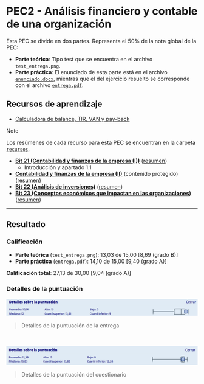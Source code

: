 # PEC2 - Análisis financiero y contable de una organización

Esta PEC se divide en dos partes. Representa el 50% de la nota global de la PEC:
- **Parte teórica**: Tipo test que se encuentra en el archivo `test_entrega.png`.
- **Parte práctica**: El enunciado de esta parte está en el archivo [`enunciado.docx`](enunciado.docx), mientras que el del ejercicio resuelto se corresponde con el archivo [`entrega.pdf`](entrega.pdf).

## Recursos de aprendizaje

- [Calculadora de balance, TIR, VAN y pay-back](./recursos/calculadora.xlsx)

>[!NOTE]
>Los resúmenes de cada recurso para esta PEC se encuentran en la carpeta [`recursos`](recursos/).

- [**Bit 21 (Contabilidad y finanzas de la empresa (I))**](http://cvapp.uoc.edu/autors/MostraPDFMaterialAction.do?id=263179&hash=1a0968aafeee5f7362c6a75eff9e5f2d44dad0c2f5ebe3e293116b24e5762337) ([resumen](./recursos/bit_21_contabilidad_y_finanzas_de_la_empresa_i_resumen.md))
	- Introducción y apartado 1.1
- [**Contabilidad y finanzas de la empresa (II)**](https://protected-content.ftp.uoc.edu/biblioteca/prestatgeries/05556_75556/90521.pdf) (contenido protegido) ([resumen](./recursos/contabilidad_y_finanzas_de_la_empresa_ii_resumen.md))
- [**Bit 22 (Análisis de inversiones)**](http://cvapp.uoc.edu/autors/MostraPDFMaterialAction.do?id=263181&hash=4c5f222055ec6ceb4523f0adfd2afc2cba2d41ca2646c41001d81e2e49cbe412) ([resumen](./recursos/bit_22_analisis_de_inversiones_resumen.md))
- [**Bit 23 (Conceptos económicos que impactan en las organizaciones)**](http://cvapp.uoc.edu/autors/MostraPDFMaterialAction.do?id=151500&hash=3fd646fe78d6cf5866ce7b47c92856d23aa9806cbf020d714dbc127b18408898) ([resumen](./recursos/bit_23_conceptos_economicos_que_impactan_en_las_organizaciones_resumen.md))

---

## Resultado

### Calificación

- **Parte teórica** (`test_entrega.png`): 13,03 de 15,00 [8,69 (grado B)]
- **Parte práctica** (`entrega.pdf`): 14,10 de 15,00 [9,40 (grado A)]

**Calificación total**: 27,13 de 30,00 [9,04 (grado A)]

### Detalles de la puntuación

![](detalles_puntuacion.png)
>Detalles de la puntuación de la entrega

<br>

![](detalles_puntuacion-cuestionario.png)
>Detalles de la puntuación del cuestionario